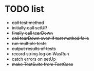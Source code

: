 # TODO list
- ~~call test method~~
- ~~initially call setUP~~
- ~~finally call tearDown~~
- ~~call tearDown even if test method fails~~
- ~~run multiple tests~~
- ~~output results of tests~~
- ~~record string log on WasRun~~
- catch errors on setUp
- ~~make TestSuite from TestCase~~